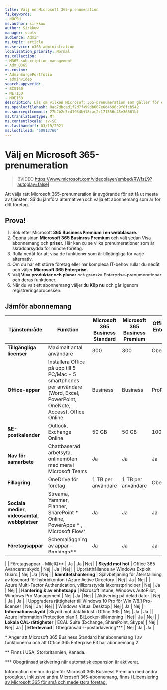 ```yaml
---
title: Välj en Microsoft 365-prenumeration
f1.keywords:
- NOCSH
ms.author: sirkkuw
author: Sirkkuw
manager: scotv
audience: Admin
ms.topic: article
ms.service: o365-administration
localization_priority: Normal
ms.collection:
- M365-subscription-management
- Adm_O365
ms.custom:
- AdminSurgePortfolio
- adminvideo
search.appverid:
- BCS160
- MET150
- MOE150
description: Läs om vilken Microsoft 365-prenumeration som gäller för din organisation.
ms.openlocfilehash: 0ac7dbcad1f2d7fa99db607e6d4696c9f8fcb542
ms.sourcegitcommit: 27b2b2e5c41934b918cac2c171556c45e36661bf
ms.translationtype: MT
ms.contentlocale: sv-SE
ms.lasthandoff: 03/19/2021
ms.locfileid: "50913760"
---
```

# <a name="choose-a-microsoft-365-subscription"></a>Välj en Microsoft 365-prenumeration

> [!VIDEO https://www.microsoft.com/videoplayer/embed/RWfzL9?autoplay=false]

Att välja rätt Microsoft 365-prenumeration är avgörande för att få ut mesta av tjänsten. Så&#39;du jämföra alternativen och välja ett abonnemang som är&#39;för ditt företag.

## <a name="try-it"></a>Prova!

1. Sök efter Microsoft **365 Business Premium i en webbläsare.**
2. Öppna sidan **Microsoft 365 Business Premium** och välj sedan Visa abonnemang och **priser.** Här kan du se vilka prenumerationer som är skräddarsydda för mindre företag.
3. Rulla nedåt för att visa de funktioner som är tillgängliga för varje alternativ.
4. Om du har ett större företag eller har komplexa IT-behov rullar du nedåt och väljer **Microsoft 365 Enterprise.**
5. Välj  **Visa produkter och planer** och granska Enterprise-prenumerationer och deras funktioner.
6. När du&#39;valt ett abonnemang väljer  **du Köp nu** och går igenom registreringsprocessen.

## <a name="compare-plans"></a>Jämför abonnemang

| **Tjänstområde** | **Funktion** | **Microsoft 365 Business Standard** | **Microsoft 365 Business Premium** | **Office 365 Enterprise E3** |
| --- | --- | --- | --- | --- |
| **Tillgängliga licenser** | Maximalt antal användare | 300 | 300 | Obegränsat |
| **Office-appar** | Installera Office på upp till 5 PC/Mac + 5 smartphones per användare (Word, Excel, PowerPoint, OneNote, Access), Office Online | Business | Business | ProPlus |
| **&amp;E-postkalender** | Outlook, Exchange Online | 50 GB | 50 GB | 100 GB |
| **Nav för samarbete** | Chattbaserad arbetsyta, onlinemöten med mera i Microsoft Teams | Ja | Ja | Ja |
| **Fillagring** | OneDrive för företag | 1 TB per användare | 1 TB per användare | Obegränsat |
| **Sociala medier, videosamtal, webbplatser** | Streama, Yammer, Planner, SharePoint \* Online, PowerApps \* , Microsoft Flow\* | Ja | Ja | Ja |
| **Företagsappar** | Schemaläggning av appar – Bookings\*\* | Ja | Ja | Ja |
|
 | Företagsappar – MileIQ\*\* | Ja | Ja | Nej |
| **Skydd mot hot** | Office 365 Avancerat skydd | Nej | Ja | Nej |
 | Upprätthållande av Windows Exploit Guard | Nej | Ja | Nej |
| **Identitetshantering** | Självbetjäning för återställning av lösenord för hybridkonton i Azure Active Directory | Nej | Ja | Nej |
 | Azure Multi-Factor Authentication, villkorsstyrda åtkomstprinciper | Nej | Ja | Nej |
| **Hantering &amp; av enhetsapp** | Microsoft Intune, Windows AutoPilot, Windows Pro Management | Nej | Ja | Nej |
 | Aktivering på delad dator | Nej | Ja | Ja |
 | Uppgradera rättigheter till Windows 10 Pro för Win 7/8.1 Pro-licenser | Nej | Ja | Nej |
 | Windows Virtual Desktop | Nej | Ja | Nej |
| **Informationsskydd** | Skydd mot dataförlust i Office 365 | Nej | Ja | Ja |
 | Azure Information Protection plan 1, BitLocker-tillämpning | Nej | Ja | Nej |
| **Lokala CAL-rättigheter** | ECAL Suite (Exchange, SharePoint, Skype) | Nej | Nej | Ja |
| **Efterlevnad** | Obegränsad e-postarkivering\*\*\* | Nej | Ja | Ja |

\* Anger att Microsoft 365 Business Standard har abonnemang 1 av funktionerna och att Office 365 Enterprise E3 har abonnemang 2.

\*\* Finns i USA, Storbritannien, Kanada.

\*\*\* Obegränsad arkivering när automatisk expansion är aktiverat.

Information om hur du jämför Microsoft 365 Business Premium med andra produkter, inklusive andra Microsoft 365-abonnemang, finns i Licensiering [av Microsoft 365 för små och medelstora företag.](/office365/servicedescriptions/microsoft-365-service-descriptions/licensing-microsoft-365-in-smb)